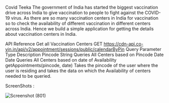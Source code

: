 Covid Teeka
The government of India has started the biggest vaccination drive across India to give vaccination to people to fight against the COVID-19 virus. As there are so many vaccination centers in India for vaccination so to check the availability of different vaccination in different centers across India. Hence we build a simple application for getting the details about vaccination centers in India.

API Reference
Get all Vaccination Centers
  GET https://cdn-api.co-vin.in/api/v2/appointment/sessions/public/calendarByPin
Query Parameter	Type	Description
Pincode	String	Queries All Centers based on Pincode
Date	Date	Queries All Centers based on date of Availability
getAppointments(pincode, date)
Takes the pincode of the user where the user is residing and takes the data on which the Availability of centers needed to be queried.

ScreenShots :

![Screenshot (801)](https://github.com/HarshGupta02/Covid-Teeka/assets/77138269/382379a0-dae7-44e1-8c8c-8de4d7d37945)
